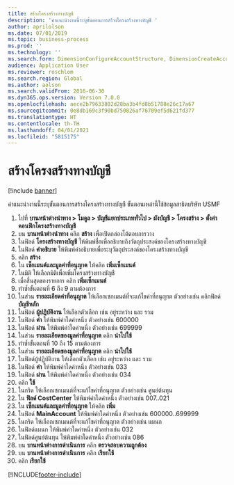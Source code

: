```yaml
---
title: สร้างโครงสร้างทางบัญชี
description: 'คำแนะนำงานนี้ระบุขั้นตอนการสร้างโครงสร้างทางบัญชี '
author: aprilolson
ms.date: 07/01/2019
ms.topic: business-process
ms.prod: ''
ms.technology: ''
ms.search.form: DimensionConfigureAccountStructure, DimensionCreateAccountStructure, DimensionHierarchyAddLevel, DimensionHierarchyConstraintActivate
audience: Application User
ms.reviewer: roschlom
ms.search.region: Global
ms.author: aolson
ms.search.validFrom: 2016-06-30
ms.dyn365.ops.version: Version 7.0.0
ms.openlocfilehash: aece2b79633802d28ba3b4fd8b51788e26c17a67
ms.sourcegitcommit: 0e8db169c3f90bd750826af76709ef5d621fd377
ms.translationtype: HT
ms.contentlocale: th-TH
ms.lasthandoff: 04/01/2021
ms.locfileid: "5815175"
---
```

# <a name="create-account-structures"></a>สร้างโครงสร้างทางบัญชี

[!include [banner](../../includes/banner.md)]

คำแนะนำงานนี้ระบุขั้นตอนการสร้างโครงสร้างทางบัญชี  ขั้นตอนเหล่านี้ใช้ข้อมูลสาธิตบริษัท USMF

1. ไปที่ **บานหน้าต่างนำทาง > โมดูล > บัญชีแยกประเภททั่วไป > ผังบัญชี > โครงสร้าง > ตั้งค่าคอนฟิกโครงสร้างทางบัญชี**
2. บน **บานหน้าต่างนำทาง** คลิก **สร้าง** เพื่อเปิดกล่องโต้ตอบการวาง
3. ในฟิลด์ **โครงสร้างทางบัญชี** ให้พิมพ์ชื่อเพื่ออธิบายถึงวัตถุประสงค์ของโครงสร้างทางบัญชี
4. ในฟิลด์ **คำอธิบาย** ให้พิมพ์คำอธิบายเพื่อระบุวัตถุประสงค์ของโครงสร้างทางบัญชี
5. คลิก **สร้าง**
6. ใน **เซ็กเมนต์และมูลค่าที่อนุญาต** ให้คลิก **เพิ่มเซ็กเมนต์**
7. ในมิติ ให้เลือกมิติเพื่อเพิ่มโครงสร้างทางบัญชี
8. เมื่อสิ้นสุดของรายการ คลิก **เพิ่มเซ็กเมนต์**
9. ทำซ้ำขั้นตอนที่ 6 ถึง 9 ตามต้องการ
10. ในส่วน **รายละเอียดค่าที่อนุญาต** ให้เลือกเซกเมนต์ที่จะแก้ไขค่าที่อนุญาต
    ตัวอย่างเช่น คลิกฟิลด์ **บัญชีหลัก**  
11. ในฟิลด์ **ผู้ปฏิบัติงาน** ให้เลือกตัวเลือก เช่น อยู่ระหว่าง และ รวม
12. ในฟิลด์ **ค่า** ให้พิมพ์ค่าใดค่าหนึ่ง ตัวอย่างเช่น 600000  
13. ในฟิลด์ **ผ่าน** ให้พิมพ์ค่าใดค่าหนึ่ง ตัวอย่างเช่น 699999  
14. ในส่วน **รายละเอียดของมูลค่าที่อนุญาต** คลิก **นำไปใช้**
15. ทำซ้ำขั้นตอนที่ 10 ถึง 15 ตามต้องการ  
16. ในส่วน **รายละเอียดของมูลค่าที่อนุญาต** คลิก **นำไปใช้**
17. ในฟิลด์ผู้ปฏิบัติงาน ให้เลือกตัวเลือก เช่น อยู่ระหว่าง และ รวม
18. ในฟิลด์ **ค่า** ให้พิมพ์ค่าใดค่าหนึ่ง ตัวอย่างเช่น 033  
19. ในฟิลด์ **ผ่าน** ให้พิมพ์ค่าใดค่าหนึ่ง ตัวอย่างเช่น 034  
20. คลิก **ใช้**
21. ในกริด ให้เลือกเซกเมนต์ที่จะแก้ไขค่าที่อนุญาต ตัวอย่างเช่น ศูนย์ต้นทุน  
22. ใน **ฟิลด์ CostCenter** ให้พิมพ์ค่าใดค่าหนึ่ง ตัวอย่างเช่น 007..021  
23. ใน **เซ็กเมนต์และมูลค่าที่อนุญาต** ให้คลิก **เพิ่ม**
24. ในฟิลด์ **MainAccount** ให้พิมพ์ค่าใดค่าหนึ่ง ตัวอย่างเช่น 600000..699999  
25. ในกริด ให้เลือกเซกเมนต์ที่จะแก้ไขค่าที่อนุญาต ตัวอย่างเช่น แผนก  
26. ในฟิลด์แผนก ให้พิมพ์ค่าใดค่าหนึ่ง ตัวอย่างเช่น 032  
27. ในฟิลด์ศูนย์ต้นทุน ให้พิมพ์ค่าใดค่าหนึ่ง ตัวอย่างเช่น 086  
28. บน **บานหน้าต่างการดำเนินการ** คลิก **ตรวจสอบความถูกต้อง**
29. บน **บานหน้าต่างการดำเนินการ** คลิก **เรียกใช้**
30. คลิก **เรียกใช้**



[!INCLUDE[footer-include](../../../includes/footer-banner.md)]